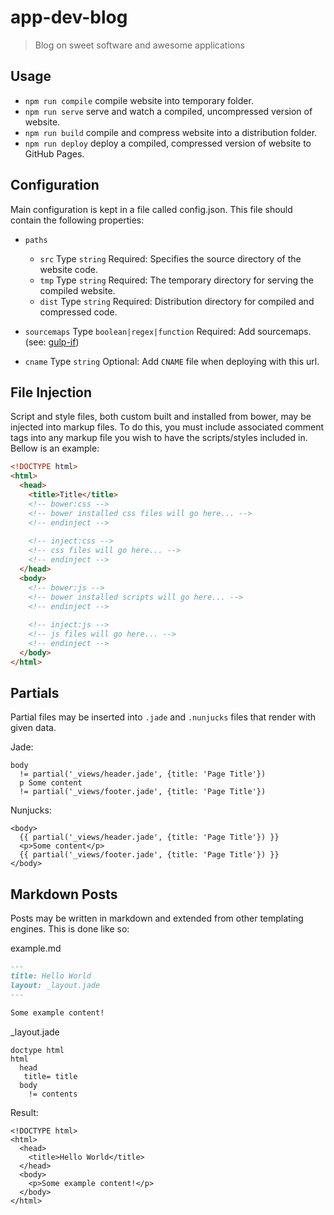 # app-dev-blog
> Blog on sweet software and awesome applications

## Usage
- `npm run compile` compile website into temporary folder.
- `npm run serve` serve and watch a compiled, uncompressed version of website.
- `npm run build` compile and compress website into a distribution folder.
- `npm run deploy` deploy a compiled, compressed version of website to GitHub Pages.

## Configuration
Main configuration is kept in a file called config.json. This file should contain the following properties:
- `paths`
  - `src` Type `string` Required: Specifies the source directory of the website code.
  - `tmp` Type `string` Required: The temporary directory for serving the compiled website.
  - `dist` Type `string` Required: Distribution directory for compiled and compressed code.

- `sourcemaps` Type `boolean|regex|function` Required: Add sourcemaps. (see: [gulp-if](https://www.npmjs.com/package/gulp-if))
- `cname` Type `string` Optional: Add `CNAME` file when deploying with this url.

## File Injection
Script and style files, both custom built and installed from bower, may be injected into markup files. To do this, you must include associated comment tags into any markup file you wish to have the scripts/styles included in. Bellow is an example:

```html
<!DOCTYPE html>
<html>
  <head>
    <title>Title</title>
    <!-- bower:css -->
    <!-- bower installed css files will go here... -->
    <!-- endinject -->
    
    <!-- inject:css -->
    <!-- css files will go here... -->
    <!-- endinject -->
  </head>
  <body>
    <!-- bower:js -->
    <!-- bower installed scripts will go here... -->
    <!-- endinject -->
    
    <!-- inject:js -->
    <!-- js files will go here... -->
    <!-- endinject -->
  </body>
</html>
```

## Partials
Partial files may be inserted into `.jade` and `.nunjucks` files that render with given data.

Jade:
```jade
body
  != partial('_views/header.jade', {title: 'Page Title'})
  p Some content
  != partial('_views/footer.jade', {title: 'Page Title'})
```

Nunjucks:
```nunjucks
<body>
  {{ partial('_views/header.jade', {title: 'Page Title'}) }}
  <p>Some content</p>
  {{ partial('_views/footer.jade', {title: 'Page Title'}) }}
</body>
```

## Markdown Posts
Posts may be written in markdown and extended from other templating engines. This is done like so:

example.md
```md
---
title: Hello World
layout: _layout.jade
---

Some example content!
```

_layout.jade
```
doctype html
html
  head
   title= title
  body
    != contents
```

Result:
```
<!DOCTYPE html>
<html>
  <head>
    <title>Hello World</title>
  </head>
  <body>
    <p>Some example content!</p>
  </body>
</html>
```
